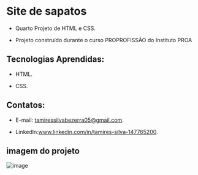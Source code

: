 # Site de sapatos

 - Quarto Projeto de HTML e CSS.
  
 - Projeto construído durante o curso PROPROFISSÃO do Instituto PROA
   
   
## Tecnologias Aprendidas:
 - HTML.
   
 - CSS.

## Contatos:
 - E-mail: tamiressilvabezerra05@gmail.com.
   
 - LinkedIn:www.linkedin.com/in/tamires-silva-147765200.

    
    
## imagem do projeto

![image](https://github.com/tamiressil/Build-A-Responsive-Shoe-Website-using/assets/163886976/d53c5546-58d1-411b-9b1c-d53cd9ce5c70)

